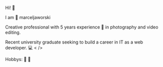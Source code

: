 Hi! :wave: 

I am :bust_in_silhouette: marceljaworski 

Creative professional with 5 years experience :movie_camera: in photography and video editing. 

Recent university graduate seeking to build a career in IT as a web developer. :computer: < />

Hobbys:
:bicyclist: 
:juggling_person: 


